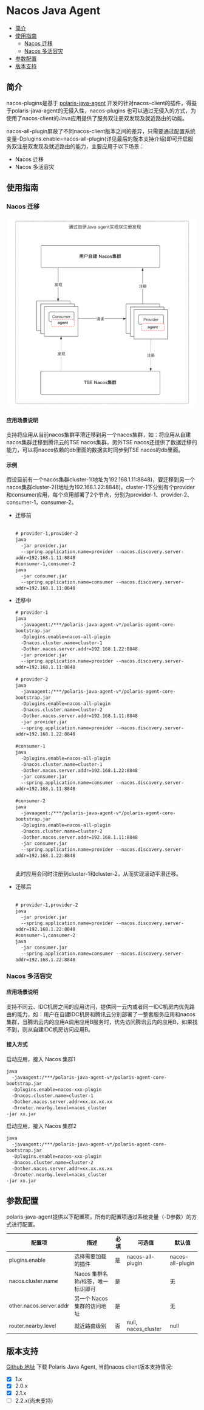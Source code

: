# Nacos Java Agent

- [简介](#简介)
- [使用指南](#使用指南)
  - [Nacos 迁移](#nacos-迁移)
  - [Nacos 多活容灾](#nacos-多活容灾)
- [参数配置](#参数配置)
- [版本支持](#版本支持)

## 简介

nacos-plugins是基于 [polaris-java-agent](../../../README-zh.md) 开发的针对nacos-client的插件，得益于polaris-java-agent的无侵入性，nacos-plugins 也可以通过无侵入的方式，为使用了nacos-client的Java应用提供了服务双注册双发现及就近路由的功能。

nacos-all-plugin屏蔽了不同nacos-client版本之间的差异，只需要通过配置系统变量-Dplugins.enable=nacos-all-plugin(详见最后的版本支持介绍)即可开启服务双注册双发现及就近路由的能力，主要应用于以下场景：

- Nacos 迁移
- Nacos 多活容灾

## 使用指南

### Nacos 迁移

![](pic/nacos-double-registry.png)

#### 应用场景说明
支持将应用从当前nacos集群平滑迁移到另一个nacos集群，如：将应用从自建nacos集群迁移到腾讯云的TSE nacos集群，另外TSE nacos还提供了数据迁移的能力，可以将nacos依赖的db里面的数据实时同步到TSE nacos的db里面。

#### 示例

假设目前有一个nacos集群cluster-1(地址为192.168.1.11:8848)，要迁移到另一个nacos集群cluster-2((地址为192.168.1.22:8848)。cluster-1下分别有个provider和consumer应用，每个应用部署了2个节点，分别为provider-1、provider-2、consumer-1，consumer-2。

* 迁移前

  ```shell
  
  # provider-1,provider-2
  java 
  	-jar provider.jar 
  	--spring.application.name=provider --nacos.discovery.server-addr=192.168.1.11:8848
  #consumer-1,consumer-2 
  java 
  	-jar consumer.jar 
  	--spring.application.name=consumer --nacos.discovery.server-addr=192.168.1.11:8848
  
  ```

* 迁移中

  ```shell
  # provider-1
  java 
    -javaagent:/***/polaris-java-agent-v*/polaris-agent-core-bootstrap.jar
    -Dplugins.enable=nacos-all-plugin  
    -Dnacos.cluster.name=cluster-1
    -Dother.nacos.server.addr=192.168.1.22:8848
  	-jar provider.jar 
  	--spring.application.name=provider --nacos.discovery.server-addr=192.168.1.11:8848
  	
  # provider-2
  java 
    -javaagent:/***/polaris-java-agent-v*/polaris-agent-core-bootstrap.jar
    -Dplugins.enable=nacos-all-plugin  
    -Dnacos.cluster.name=cluster-2
    -Dother.nacos.server.addr=192.168.1.11:8848
  	-jar provider.jar 
  	--spring.application.name=provider --nacos.discovery.server-addr=192.168.1.22:8848	
  
  #consumer-1
  java 
    -Dplugins.enable=nacos-all-plugin  
    -Dnacos.cluster.name=cluster-1
    -Dother.nacos.server.addr=192.168.1.22:8848
  	-jar consumer.jar 
  	--spring.application.name=consumer --nacos.discovery.server-addr=192.168.1.11:8848
  	
  #consumer-2
  java 
    -javaagent:/***/polaris-java-agent-v*/polaris-agent-core-bootstrap.jar
    -Dplugins.enable=nacos-all-plugin  
    -Dnacos.cluster.name=cluster-2
    -Dother.nacos.server.addr=192.168.1.11:8848
  	-jar consumer.jar 
  	--spring.application.name=provider --nacos.discovery.server-addr=192.168.1.22:8848
  	
  ```

  此时应用会同时注册到cluster-1和cluster-2，从而实现滚动平滑迁移。

* 迁移后

  ```shell
  
  # provider-1,provider-2
  java 
  	-jar provider.jar 
  	--spring.application.name=provider --nacos.discovery.server-addr=192.168.1.22:8848
  #consumer-1,consumer-2 
  java 
  	-jar consumer.jar 
  	--spring.application.name=consumer --nacos.discovery.server-addr=192.168.1.22:8848
  ```



### Nacos 多活容灾

#### 应用场景说明

支持不同云、IDC机房之间的应用访问，提供同一云内或者同一IDC机房内优先路由的能力，如：用户在自建IDC机房和腾讯云分别部署了一整套服务应用和nacos集群，当腾讯云内的应用A调用应用B服务时，优先访问腾讯云内的应用B，如果找不到，则从自建IDC机房访问应用B。
#### 接入方式

启动应用，接入 Nacos 集群1

```shell
java
  -javaagent:/***/polaris-java-agent-v*/polaris-agent-core-bootstrap.jar
  -Dplugins.enable=nacos-xxx-plugin
  -Dnacos.cluster.name=cluster-1
  -Dother.nacos.server.addr=xx.xx.xx.xx
  -Drouter.nearby.level=nacos_cluster
-jar xx.jar
```

启动应用，接入 Nacos 集群2

```shell
java
  -javaagent:/***/polaris-java-agent-v*/polaris-agent-core-bootstrap.jar
  -Dplugins.enable=nacos-xxx-plugin
  -Dnacos.cluster.name=cluster-2
  -Dother.nacos.server.addr=xx.xx.xx.xx
  -Drouter.nearby.level=nacos_cluster
-jar xx.jar
```

## 参数配置

polaris-java-agent提供以下配置项，所有的配置项通过系统变量（-D参数）的方式进行配置。

| 配置项                  | 描述                              | 必填 | 可选值              | 默认值 |
| ----------------------- | --------------------------------- | ---- | ------------------- | ------ |
| plugins.enable          | 选择需要加载的插件                | 是   | nacos-all-plugin    | nacos-all-plugin     |
| nacos.cluster.name      | Nacos 集群名称/标签，唯一标识即可 | 是   |                     | 无     |
| other.nacos.server.addr | 另一个 Nacos 集群的访问地址       | 是   |                     | 无     |
| router.nearby.level     | 就近路由级别                      | 否   | null, nacos_cluster | null   |

## 版本支持
[Github 地址](https://github.com/polarismesh/polaris-java-agent/releases)
下载 Polaris Java Agent,
当前nacos client版本支持情况:

- [x] 1.x
- [x] 2.0.x
- [x] 2.1.x
- [ ] 2.2.x(尚未支持)
